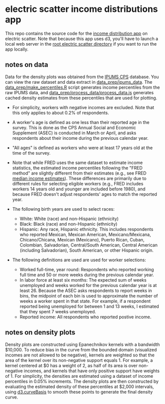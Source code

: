
# electric scatter income distributions app

This repo contains the source code for the [income distribution app](https://electricscatter.com/projects/density-plots) on electric scatter. Note that because this app uses d3, you'll have to launch a local web server in the [root electric scatter directory](https://github.com/mdahardy/electric-scatter) if you want to run the app locally.

## notes on data

Data for the density plots was obtained from the [IPUMS CPS](https://cps.ipums.org/cps/) database. You can view the raw dataset and data extract in [data_prep/ipums_data](https://github.com/mdahardy/electric-scatter/tree/main/projects/income-distributions/data_prep/ipums_data). The [data_prep/make_percentiles.R](https://github.com/mdahardy/electric-scatter/tree/main/projects/income-distributions/data_prep/make_percentiles.R) script generates income percentiles from the raw IPUMS data, and [data_prep/process_data/process_data.js](https://github.com/mdahardy/electric-scatter/tree/main/projects/generation-distributions/data_prep/process_data/process_data.js) generates cached density estimates from these percentiles that are used for plotting.

* For simplicity, workers with negative incomes are excluded. Note that this only applies to about 0.2% of respondents. 
* A worker's age is defined as one less than their reported age in the survey. This is done as the CPS Annual Social and Economic Supplement (ASEC) is conducted in March or April, and asks respondents about their income during the previous calendar year.
* "All ages" is defined as workers who were at least 17 years old at the time of the survey.
* Note that while FRED uses the same dataset to estimate income statistics, the estimated income percentiles following the "FRED method" are slightly different from their estimates (e.g., see FRED [median income estimates](https://fred.stlouisfed.org/series/MEPAINUSA672N)). These differences are primarily due to different rules for selecting eligible workers (e.g., FRED includes workers 14 years old and younger are included before 1980), and because FRED doesn't adjust respondents' ages to match the reported year. 

* The following birth years are used to select races:
    * White: White (race) and non-Hispanic (ethnicity)
    * Black: Black (race) and non-Hispanic (ethnicity)
    * Hispanic: Any race, Hispanic ethnicity. This includes respondents who reported Mexican, Mexican American, Mexicano/Mexicana, Chicano/Chicana, Mexican (Mexicano), Puerto Rican, Cuban, Colombian, Salvadorian, Central/South American, Central American (including Salvadorian), South American, or other Hispanic origin.

* The following definitions are used are used for worker selections:
    * Worked full-time, year round: Respondents who reported working full time and 50 or more weeks during the previous calendar year.
    * In labor force at least six months: The expected sum of weeks unemployed and weeks worked for the previous calendar year is at least 26. Because the ASEC asks respondents to report weeks in bins, the midpoint of each bin is used to approximate the number of weeks a worker spent in that state. For example, if a respondent reported being unemployed for between 1 and 13 weeks, I estimated that they spent 7 weeks unemployed.
    * Reported income: All respondents who reported postive income.

## notes on density plots

Density plots are constructed using Epanechnikov kernels with a bandwidth $10,000. To reduce bias in the curve from the bounded domain (visualized incomes are not allowed to be negative), kernels are weighted so that the area of the kernel over its non-negative support equals 1. For example, a kernel centered at $0 has a weight of 2, as half of its area is over non-negative incomes, and kernels that have only positive support have weights of 1. For simplicity, the densities are estimated using a dataset of income percentiles in 0.05% increments. The density plots are then constructed by evaluating the estimated density of these percentiles at $2,000 intervals, using [d3.curveBasis](https://github.com/d3/d3-shape#curves) to smooth these points to generate the final density curve.